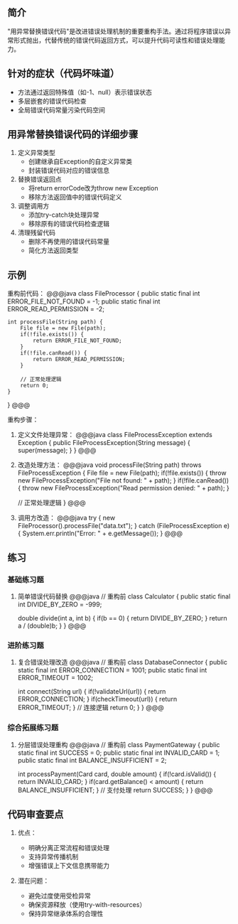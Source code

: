 ## 简介
"用异常替换错误代码"是改进错误处理机制的重要重构手法。通过将程序错误以异常形式抛出，代替传统的错误代码返回方式，可以提升代码可读性和错误处理能力。

## 针对的症状（代码坏味道）
- 方法通过返回特殊值（如-1、null）表示错误状态
- 多层嵌套的错误代码检查
- 全局错误代码常量污染代码空间

## 用异常替换错误代码的详细步骤
1. 定义异常类型
   - 创建继承自Exception的自定义异常类
   - 封装错误代码对应的错误信息
2. 替换错误返回点
   - 将return errorCode改为throw new Exception
   - 移除方法返回值中的错误代码定义
3. 调整调用方
   - 添加try-catch块处理异常
   - 移除原有的错误代码检查逻辑
4. 清理残留代码
   - 删除不再使用的错误代码常量
   - 简化方法返回类型

## 示例
重构前代码：
@@@java
class FileProcessor {
    public static final int ERROR_FILE_NOT_FOUND = -1;
    public static final int ERROR_READ_PERMISSION = -2;

    int processFile(String path) {
        File file = new File(path);
        if(!file.exists()) {
            return ERROR_FILE_NOT_FOUND;
        }
        if(!file.canRead()) {
            return ERROR_READ_PERMISSION;
        }
        
        // 正常处理逻辑
        return 0;
    }
}
@@@

重构步骤：
1. 定义文件处理异常：
@@@java
class FileProcessException extends Exception {
    public FileProcessException(String message) {
        super(message);
    }
}
@@@

2. 改造处理方法：
@@@java
void processFile(String path) throws FileProcessException {
    File file = new File(path);
    if(!file.exists()) {
        throw new FileProcessException("File not found: " + path);
    }
    if(!file.canRead()) {
        throw new FileProcessException("Read permission denied: " + path);
    }
    
    // 正常处理逻辑
}
@@@

3. 调用方改造：
@@@java
try {
    new FileProcessor().processFile("data.txt");
} catch (FileProcessException e) {
    System.err.println("Error: " + e.getMessage());
}
@@@

## 练习
### 基础练习题
1. 简单错误代码替换
@@@java
// 重构前
class Calculator {
    public static final int DIVIDE_BY_ZERO = -999;
    
    double divide(int a, int b) {
        if(b == 0) {
            return DIVIDE_BY_ZERO;
        }
        return a / (double)b;
    }
}
@@@

### 进阶练习题
1. 复合错误处理改造
@@@java
// 重构前
class DatabaseConnector {
    public static final int ERROR_CONNECTION = 1001;
    public static final int ERROR_TIMEOUT = 1002;
    
    int connect(String url) {
        if(!validateUrl(url)) {
            return ERROR_CONNECTION;
        }
        if(checkTimeout(url)) {
            return ERROR_TIMEOUT;
        }
        // 连接逻辑
        return 0;
    }
}
@@@

### 综合拓展练习题
1. 分层错误处理重构
@@@java
// 重构前
class PaymentGateway {
    public static final int SUCCESS = 0;
    public static final int INVALID_CARD = 1;
    public static final int BALANCE_INSUFFICIENT = 2;
    
    int processPayment(Card card, double amount) {
        if(!card.isValid()) {
            return INVALID_CARD;
        }
        if(card.getBalance() < amount) {
            return BALANCE_INSUFFICIENT;
        }
        // 支付处理
        return SUCCESS;
    }
}
@@@

## 代码审查要点
1. 优点：
   - 明确分离正常流程和错误处理
   - 支持异常传播机制
   - 增强错误上下文信息携带能力

2. 潜在问题：
   - 避免过度使用受检异常
   - 确保资源释放（使用try-with-resources）
   - 保持异常继承体系的合理性
